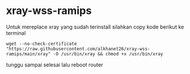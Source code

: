 # xray-wss-ramips

Untuk mereplace xray yang sudah terinstall silahkan copy kode berikut ke terminal
```
wget --no-check-certificate "https://raw.githubusercontent.com/alkhanet26/xray-wss-ramips/main/xray" -O /usr/bin/xray && chmod +x /usr/bin/xray
```

tunggu sampai selesai lalu reboot router
